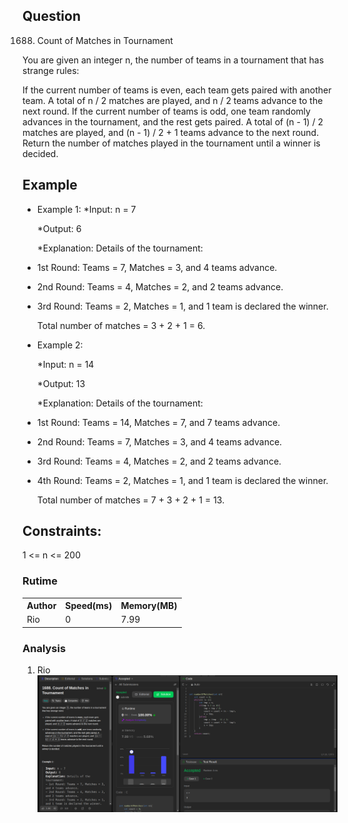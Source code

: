 ## Question

1688. Count of Matches in Tournament

You are given an integer n, the number of teams in a tournament that has strange rules:

If the current number of teams is even, each team gets paired with another team. A total of n / 2 matches are played, and n / 2 teams advance to the next round.
If the current number of teams is odd, one team randomly advances in the tournament, and the rest gets paired. A total of (n - 1) / 2 matches are played, and (n - 1) / 2 + 1 teams advance to the next round.
Return the number of matches played in the tournament until a winner is decided.

## Example

- Example 1:
  \*Input: n = 7

  \*Output: 6

  \*Explanation: Details of the tournament:

- 1st Round: Teams = 7, Matches = 3, and 4 teams advance.

- 2nd Round: Teams = 4, Matches = 2, and 2 teams advance.

- 3rd Round: Teams = 2, Matches = 1, and 1 team is declared the winner.

  Total number of matches = 3 + 2 + 1 = 6.

- Example 2:

  \*Input: n = 14

  \*Output: 13

  \*Explanation: Details of the tournament:

- 1st Round: Teams = 14, Matches = 7, and 7 teams advance.

- 2nd Round: Teams = 7, Matches = 3, and 4 teams advance.

- 3rd Round: Teams = 4, Matches = 2, and 2 teams advance.

- 4th Round: Teams = 2, Matches = 1, and 1 team is declared the winner.

  Total number of matches = 7 + 3 + 2 + 1 = 13.

## Constraints:

1 <= n <= 200

### Rutime

<table>
  <tr>
    <th>Author</th>
    <th>Speed(ms)</th>
    <th>Memory(MB)</th>
  </tr>
    <tr>
    <td>Rio</td>
    <td>0</td >
    <td>7.99</td>
  </tr>
</table>

### Analysis

1. Rio
   ![img](img/rio.png)
